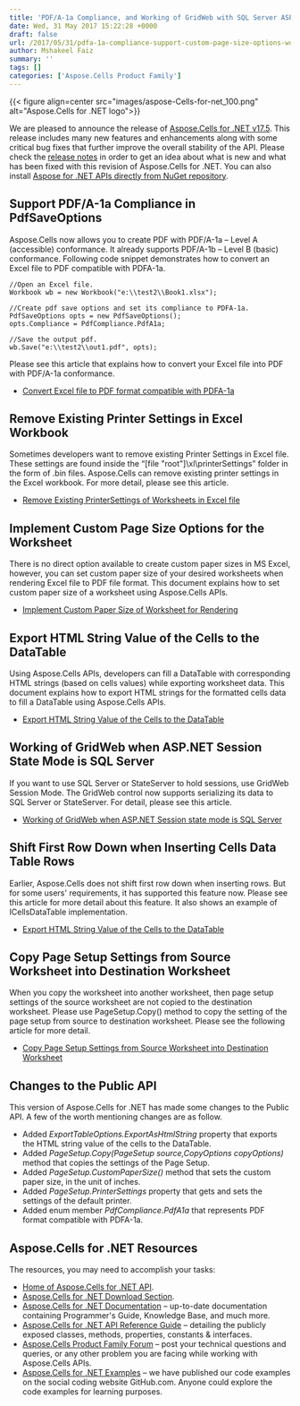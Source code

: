 ```yaml
---
title: 'PDF/A-1a Compliance, and Working of GridWeb with SQL Server ASP.NET Session State'
date: Wed, 31 May 2017 15:22:28 +0000
draft: false
url: /2017/05/31/pdfa-1a-compliance-support-custom-page-size-options-working-of-gridweb-with-sql-server-asp.net-session-state/
author: Mshakeel Faiz
summary: ''
tags: []
categories: ['Aspose.Cells Product Family']
---
```




{{< figure align=center src="images/aspose-Cells-for-net_100.png" alt="Aspose.Cells for .NET logo">}}


We are pleased to announce the release of [Aspose.Cells for .NET v17.5][1]. This release includes many new features and enhancements along with some critical bug fixes that further improve the overall stability of the API. Please check the [release notes][2] in order to get an idea about what is new and what has been fixed with this revision of Aspose.Cells for .NET. You can also install [Aspose for .NET APIs directly from NuGet repository][3].

## Support PDF/A-1a Compliance in PdfSaveOptions

Aspose.Cells now allows you to create PDF with PDF/A-1a – Level A (accessible) conformance. It already supports PDF/A-1b – Level B (basic) conformance. Following code snippet demonstrates how to convert an Excel file to PDF compatible with PDFA-1a.

```
//Open an Excel file.
Workbook wb = new Workbook("e:\\test2\\Book1.xlsx");

//Create pdf save options and set its compliance to PDFA-1a.
PdfSaveOptions opts = new PdfSaveOptions();
opts.Compliance = PdfCompliance.PdfA1a;

//Save the output pdf.
wb.Save("e:\\test2\\out1.pdf", opts);
```

Please see this article that explains how to convert your Excel file into PDF with PDF/A-1a conformance.

*   [Convert Excel file to PDF format compatible with PDFA-1a][4]

## Remove Existing Printer Settings in Excel Workbook

Sometimes developers want to remove existing Printer Settings in Excel file. These settings are found inside the “\[file "root"\]\\xl\\printerSettings” folder in the form of .bin files. Aspose.Cells can remove existing printer settings in the Excel workbook. For more detail, please see this article.

*   [Remove Existing PrinterSettings of Worksheets in Excel file][5]

## Implement Custom Page Size Options for the Worksheet

There is no direct option available to create custom paper sizes in MS Excel, however, you can set custom paper size of your desired worksheets when rendering Excel file to PDF file format. This document explains how to set custom paper size of a worksheet using Aspose.Cells APIs.

*   [Implement Custom Paper Size of Worksheet for Rendering][6]

## Export HTML String Value of the Cells to the DataTable

Using Aspose.Cells APIs, developers can fill a DataTable with corresponding HTML strings (based on cells values) while exporting worksheet data. This document explains how to export HTML strings for the formatted cells data to fill a DataTable using Aspose.Cells APIs.

*   [Export HTML String Value of the Cells to the DataTable][7]

## Working of GridWeb when ASP.NET Session State Mode is SQL Server

If you want to use SQL Server or StateServer to hold sessions, use GridWeb Session Mode. The GridWeb control now supports serializing its data to SQL Server or StateServer. For detail, please see this article.

*   [Working of GridWeb when ASP.NET Session state mode is SQL Server][8]

## Shift First Row Down when Inserting Cells Data Table Rows

Earlier, Aspose.Cells does not shift first row down when inserting rows. But for some users' requirements, it has supported this feature now. Please see this article for more detail about this feature. It also shows an example of ICellsDataTable implementation.

*   [Export HTML String Value of the Cells to the DataTable][9]

## Copy Page Setup Settings from Source Worksheet into Destination Worksheet

When you copy the worksheet into another worksheet, then page setup settings of the source worksheet are not copied to the destination worksheet. Please use PageSetup.Copy() method to copy the setting of the page setup from source to destination worksheet. Please see the following article for more detail.

*   [Copy Page Setup Settings from Source Worksheet into Destination Worksheet][10]

## Changes to the Public API

This version of Aspose.Cells for .NET has made some changes to the Public API. A few of the worth mentioning changes are as follow.

*   Added _ExportTableOptions.ExportAsHtmlString_ property that exports the HTML string value of the cells to the DataTable.
*   Added _PageSetup.Copy(PageSetup source,CopyOptions copyOptions)_ method that copies the settings of the Page Setup.
*   Added _PageSetup.CustomPaperSize()_ method that sets the custom paper size, in the unit of inches.
*   Added _PageSetup.PrinterSettings_ property that gets and sets the settings of the default printer.
*   Added enum member _PdfCompliance.PdfA1a_ that represents PDF format compatible with PDFA-1a.

## Aspose.Cells for .NET Resources

The resources, you may need to accomplish your tasks:

*   [Home of Aspose.Cells for .NET API][11].
*   [Aspose.Cells for .NET Download Section][12].
*   [Aspose.Cells for .NET Documentation][13] – up-to-date documentation containing Programmer's Guide, Knowledge Base, and much more.
*   [Aspose.Cells for .NET API Reference Guide][14] – detailing the publicly exposed classes, methods, properties, constants & interfaces.
*   [Aspose.Cells Product Family Forum][15] – post your technical questions and queries, or any other problem you are facing while working with Aspose.Cells APIs.
*   [Aspose.Cells for .NET Examples][16] – we have published our code examples on the social coding website GitHub.com. Anyone could explore the code examples for learning purposes.




[1]: https://downloads.aspose.com/cells/net/new-releases/aspose.cells-for-.net-17.5/
[2]: https://docs.aspose.com/display/cellsnet/Aspose.Cells+for+.NET+17.5+Release+Notes
[3]: https://www.nuget.org/packages/Aspose.Cells/
[4]: https://docs.aspose.com/display/cellsnet/Convert+Excel+file+to+PDF+format+compatible+with+PDFA-1a
[5]: https://docs.aspose.com/display/cellsnet/Remove+Existing+PrinterSettings+of+Worksheets+in+Excel+file
[6]: https://docs.aspose.com/display/cellsnet/Implement+Custom+Paper+Size+of+Worksheet+for+Rendering
[7]: https://docs.aspose.com/display/cellsnet/Export+HTML+String+Value+of+the+Cells+to+the+DataTable
[8]: https://docs.aspose.com/display/cellsnet/Working+of+GridWeb+when+ASP.NET+Session+state+mode+is+SQL+Server
[9]: https://docs.aspose.com/display/cellsnet/Shift+First+Row+down+when+inserting+Cells+Data+Table+Rows
[10]: https://docs.aspose.com/display/cellsnet/Copy+Page+Setup+Settings+from+Source+Worksheet+into+Destination+Worksheet
[11]: https://www.aspose.com/products/cells/net
[12]: https://downloads.aspose.com/cells/net
[13]: https://docs.aspose.com/display/cellsnet/home
[14]: https://apireference.aspose.com/
[15]: https://forum.aspose.com/c/cells
[16]: https://github.com/aspose-cells/Aspose.Cells-for-.NET




